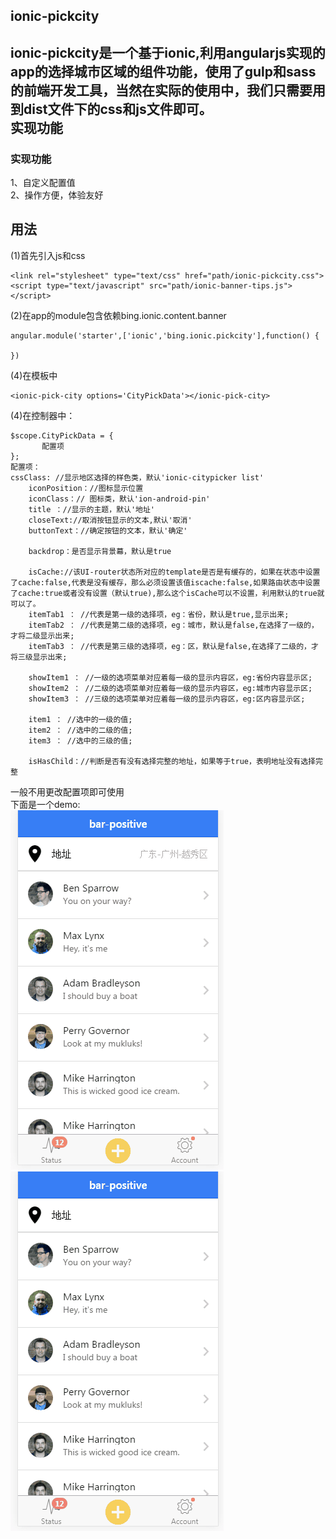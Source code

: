 ionic-pickcity        
------
ionic-pickcity是一个基于ionic,利用angularjs实现的app的选择城市区域的组件功能，使用了gulp和sass的前端开发工具，当然在实际的使用中，我们只需要用到dist文件下的css和js文件即可。             
实现功能
------
### 实现功能    
1、自定义配置值            
2、操作方便，体验友好      

用法
------
(1)首先引入js和css       
         
```
<link rel="stylesheet" type="text/css" href="path/ionic-pickcity.css">          
<script type="text/javascript" src="path/ionic-banner-tips.js"></script>       
```  
(2)在app的module包含依赖bing.ionic.content.banner                 
```   
angular.module('starter',['ionic','bing.ionic.pickcity'],function() {           

})
```	
(4)在模板中    
```
<ionic-pick-city options='CityPickData'></ionic-pick-city>
```
(4)在控制器中：
``` 
$scope.CityPickData = {      
       配置项
};
配置项：                
cssClass: //显示地区选择的样色类，默认'ionic-citypicker list'       
	iconPosition：//图标显示位置       
	iconClass：// 图标类，默认'ion-android-pin'
	title ：//显示的主题，默认'地址'
	closeText://取消按钮显示的文本,默认'取消'
	buttonText：//确定按钮的文本，默认'确定'

	backdrop：是否显示背景幕，默认是true

	isCache://该UI-router状态所对应的template是否是有缓存的，如果在状态中设置了cache:false,代表是没有缓存，那么必须设置该值iscache:false,如果路由状态中设置了cache:true或者没有设置（默认true),那么这个isCache可以不设置，利用默认的true就可以了。
	itemTab1 ： //代表是第一级的选择项，eg：省份，默认是true,显示出来;
	itemTab2 ： //代表是第二级的选择项，eg：城市，默认是false,在选择了一级的，才将二级显示出来;
	itemTab3 ： //代表是第三级的选择项，eg：区，默认是false,在选择了二级的，才将三级显示出来;

	showItem1 ： //一级的选项菜单对应着每一级的显示内容区，eg:省份内容显示区;
	showItem2 ： //二级的选项菜单对应着每一级的显示内容区，eg:城市内容显示区;
	showItem3 ： //三级的选项菜单对应着每一级的显示内容区，eg:区内容显示区;
	
	item1 ： //选中的一级的值;
	item2 ： //选中的二级的值;
	item3 ： //选中的三级的值;

	isHasChild：//判断是否有没有选择完整的地址，如果等于true，表明地址没有选择完整
```
一般不用更改配置项即可使用     
下面是一个demo:     
![pickcity1](/demo/test1.gif "pickcity1")       
![pickcity2](/demo/test2.gif "pickcity2")         

         
     
